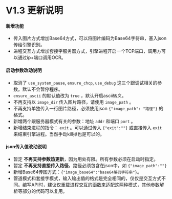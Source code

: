 # V1.3 更新说明

#### 新增功能

- 传入图片方式增加Base64方式，可以将图片编码为Base64字符串，塞入json传给引擎识别。
- 进程交互方式增加套接字服务器方式，引擎进程开启一个TCP端口，调用方可以通过ip+端口调用OCR。

#### 启动参数改动说明

- 取消了 `use_system_pause`, `ensure_chcp`, `use_debug` 这三个跟调试相关的参数。默认不会暂停程序。
- `ensure_ascii` 的默认值改为 `true` ，默认开启ascii转义。
- 不再支持以 `image_dir` 传入图片路径，请使用 `image_path` 。
- 不再支持单独传入一行图片路径，必须使用json `{"image_path": "路径"}` 的格式。
- 新增两个跟服务器模式有关的参数：地址 `addr` 和端口 `port` 。
- 新增结束进程的指令： `exit` 。可以通过传入 `{"exit":""}` 或直接传入 `exit` 来结束引擎进程。当然手动kill掉也是可以的。

#### json传入值改动说明

- 暂定 **不再支持参数热更新**，因为用处有限。所有参数必须在启动时指定。
- 暂定 **不再支持直接传入路径**，路径必须包含在json中，如 `{"image_path":""}`
- 新增Base64传图方式：`{"image_base64":"base64编码字符串"}`。
- 管道模式和套接字模式，输入输出值的格式是完全相同的，仅仅是交互方式不同。编写API时，建议仅重载进程交互的函数来适配这两种模式，其他参数解析等部分的代码可以复用。